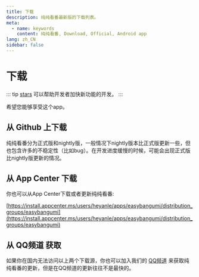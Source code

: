 ```yaml
---
title: 下载
description: 纯纯看番最新版的下载列表。
meta:
  - name: keywords
    content: 纯纯看番, Download, Official, Android app
lang: zh_CN
sidebar: false
---
```


# 下载

::: tip
[stars](https://github.com/easybangumiorg/EasyBangumi) 可以帮助开发者加快新功能的开发。
:::

希望您能够享受这个app。

## 从 Github 上下载

纯纯看番分为正式版和nightly版，一般情况下nightly版本比正式版更新一些，但也包含许多的不稳定性（比如bug）。在开发进度缓慢的时候，可能会出现正式版比nightly版更新的情况。

<DownloadButtons/>

<WhatsNew/>

## 从 App Center 下载

你也可以从App Center下载或者更新纯纯看番:

[https://install.appcenter.ms/users/heyanle/apps/easybangumi/distribution_groups/easybangumi](https://install.appcenter.ms/users/heyanle/apps/easybangumi/distribution_groups/easybangumi)

## 从 QQ频道 获取

如果你在国内无法访问以上两个下载源，你也可以加入我们的 [QQ频道](https://pd.qq.com/s/4q8rd0285) 来获取纯纯看番的更新，但是在QQ频道的更新往往不是最快的。
